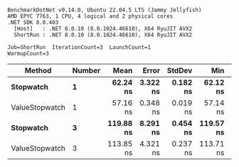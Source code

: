 ```

BenchmarkDotNet v0.14.0, Ubuntu 22.04.5 LTS (Jammy Jellyfish)
AMD EPYC 7763, 1 CPU, 4 logical and 2 physical cores
.NET SDK 8.0.403
  [Host]   : .NET 8.0.10 (8.0.1024.46610), X64 RyuJIT AVX2
  ShortRun : .NET 8.0.10 (8.0.1024.46610), X64 RyuJIT AVX2

Job=ShortRun  IterationCount=3  LaunchCount=1  
WarmupCount=3  

```
| Method         | Number | Mean      | Error    | StdDev   | Min       | Max       | Gen0   | Allocated |
|--------------- |------- |----------:|---------:|---------:|----------:|----------:|-------:|----------:|
| **Stopwatch**      | **1**      |  **62.24 ns** | **3.322 ns** | **0.182 ns** |  **62.12 ns** |  **62.45 ns** | **0.0005** |      **40 B** |
| ValueStopwatch | 1      |  57.16 ns | 0.348 ns | 0.019 ns |  57.14 ns |  57.17 ns |      - |         - |
| **Stopwatch**      | **3**      | **119.88 ns** | **8.291 ns** | **0.454 ns** | **119.57 ns** | **120.40 ns** | **0.0005** |      **40 B** |
| ValueStopwatch | 3      | 113.85 ns | 4.321 ns | 0.237 ns | 113.71 ns | 114.12 ns |      - |         - |
